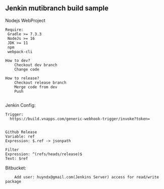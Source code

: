 ## Jenkin mutibranch build sample ##
Nodejs WebProject
```
Require:
 Gradle >= 7.3.3
 NodeJs >= 16
 JDK >= 11
 npm
 webpack-cli

How to dev?
    Checkout dev branch
    Change code
    
How to release?    
    Checkout release branch
    Merge code from dev
    Push
     
```

Jenkin Config:

```
Trigger:
  https://build.vnapps.com/generic-webhook-trigger/invoke?token=


Github Release 
Variable: ref
Expression: $.ref -> jsonpath 
  
Filter
Expression: ^(refs/heads/release)$
Text: $ref  

```

Bitbucket:
```
    Add user: huyndx@gmail.com(Jenkins Server) access for read/write package
```
